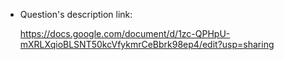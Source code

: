 + Question's description link:

    https://docs.google.com/document/d/1zc-QPHpU-mXRLXqioBLSNT50kcVfykmrCeBbrk98ep4/edit?usp=sharing